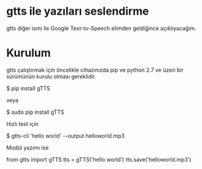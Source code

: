 # gtts ile yazıları seslendirme
<p>
gtts diğer ismi ile Google Text-to-Speech elimden geldiğince açıklıyacağım.
<p>

# Kurulum
<p> 
gtts çalıştırmak için öncelikle cihazınızda pip ve python 2.7 ve üzeri bir sürümünün kurulu olması gereklidir.
</p>

$ pip install gTTS

veya

$ sudo pip install gTTS

Hızlı test için 

$ gtts-cli 'hello world' --output helloworld.mp3

 Modül yazımı ise 

from gtts import gTTS
tts = gTTS('hello world')
tts.save('helloworld.mp3')